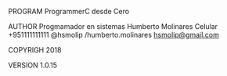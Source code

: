 PROGRAM
  ProgrammerC desde Cero

AUTHOR
  Progmamador en sistemas Humberto Molinares
  Celular +951111111111
  @hsmolip
  /humberto.molinares
  hsmolip@gmail.com

COPYRIGH
  2018

VERSION
  1.0.15
